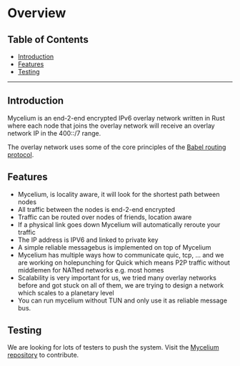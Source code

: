 
<h1>Overview</h1>

<h2>Table of Contents</h2>

- [Introduction](#introduction)
- [Features](#features)
- [Testing](#testing)

***

## Introduction

Mycelium is an end-2-end encrypted IPv6 overlay network written in Rust where each node that joins the overlay network will receive an overlay network IP in the 400::/7 range.

The overlay network uses some of the core principles of the [Babel routing protocol](https://www.irif.fr/~jch/software/babel). 


## Features

- Mycelium, is locality aware, it will look for the shortest path between nodes
- All traffic between the nodes is end-2-end encrypted
- Traffic can be routed over nodes of friends, location aware
- If a physical link goes down Mycelium will automatically reroute your traffic
- The IP address is IPV6 and linked to private key
- A simple reliable messagebus is implemented on top of Mycelium
- Mycelium has multiple ways how to communicate quic, tcp, ... and we are working on holepunching for Quick which means P2P traffic without middlemen for NATted networks e.g. most homes
- Scalability is very important for us, we tried many overlay networks before and got stuck on all of them, we are trying to design a network which scales to a planetary level
- You can run mycelium without TUN and only use it as reliable message bus.

## Testing

We are looking for lots of testers to push the system. Visit the [Mycelium repository](https://github.com/threefoldtech/mycelium) to contribute.